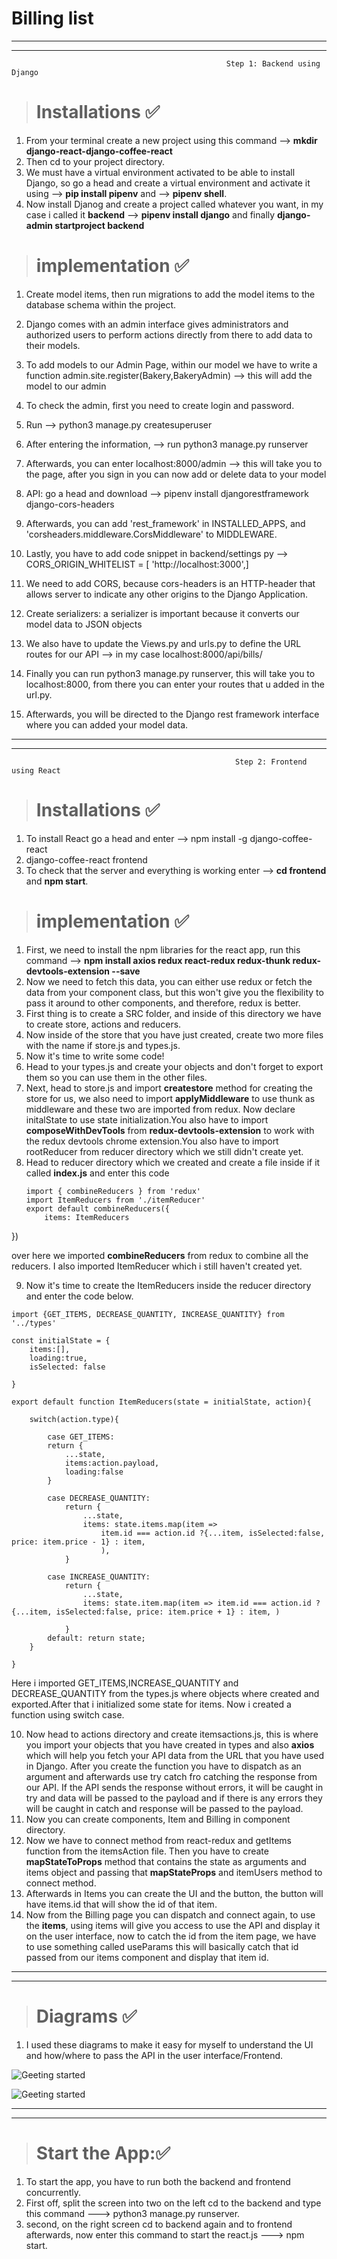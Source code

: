 <h1> Billing list </h1> 




******
******
 
                                                    Step 1: Backend using Django


 >## <h1>Installations ✅ </h1>

1) From  your terminal create a new project using this command -->  **mkdir django-react-django-coffee-react**
2) Then cd to your project directory.
3) We must have a virtual environment activated to be able to install Django, so go a head and create a virtual environment and activate it using --> **pip install pipenv** and  --> **pipenv shell**.
4) Now install Djanog and create a project called whatever you want, in my case i called it **backend** --> **pipenv install django** and finally **django-admin startproject backend**







>## <h1>implementation ✅ </h1>
1)  Create model items, then run migrations to add the model items to the database schema within the project.
2)   Django comes with an admin interface gives administrators and authorized users to perform actions directly from there to add data to their models.
3)    To add models to our Admin Page, within our model we have to write a function admin.site.register(Bakery,BakeryAdmin) --> this will add the model to our admin
4)  To check the admin, first you need to create login and password.
5)  Run --> python3 manage.py createsuperuser
6)  After entering the information, --> run python3 manage.py runserver
7)   Afterwards, you can enter localhost:8000/admin --> this will take you to the page, after you sign in you can now add or delete data to your model 
8)    API: go a head and download --> pipenv install djangorestframework django-cors-headers
9)    Afterwards, you can add 'rest_framework' in INSTALLED_APPS, and 'corsheaders.middleware.CorsMiddleware' to MIDDLEWARE.
10)    Lastly, you have to add code snippet in backend/settings py --> CORS_ORIGIN_WHITELIST = [
    'http://localhost:3000',] 

11) We need to add CORS, because cors-headers is an HTTP-header that allows server to indicate any other origins to the Django Application. 
12) Create serializers: a serializer is important because it converts our model data to JSON objects 
13) We also have to update the Views.py and urls.py to define the URL routes for our API --> in my case  localhost:8000/api/bills/
14) Finally you can run python3 manage.py runserver, this will take you to localhost:8000, from there you can enter your routes that u added in the url.py.
15) Afterwards, you will be directed to the Django rest framework interface where you can added your model data. 
******
******

                                                      Step 2: Frontend using React




 >## <h1>Installations ✅ </h1>

 1) To install React go a head and enter --> npm install -g django-coffee-react
 2) django-coffee-react frontend
 3) To check that the server and everything is working enter --> **cd frontend** and **npm start**. 



>## <h1>implementation ✅ </h1>
1) First, we need to install the npm libraries for the react app, run this command   --> **npm install axios redux react-redux redux-thunk redux-devtools-extension --save**
2) Now we need to fetch this data, you can either use redux or fetch the data from your component class, but this won't give you the flexibility to pass it around to other components, and therefore, redux is better.
3) First thing is to create a SRC folder, and inside of this directory we have to create store, actions and reducers.
4) Now inside of the store that you have just created, create two more files with the name if store.js and types.js.
5) Now it's time to write some code! 
6) Head to your types.js and create your objects and don't forget to export them so you can use them in the other files.
7) Next, head to store.js and import **createstore** method for creating the store for us, we also need to import **applyMiddleware** to use thunk as middleware and these two are imported from redux. Now declare initalState to use state initialization.You also have to import **composeWithDevTools** from **redux-devtools-extension** to work with the redux devtools chrome extension.You also have to import rootReducer from reducer directory which we still didn't create yet.
8) Head to reducer directory which we created and create a file inside if it called **index.js** and enter this code 
   ```
   import { combineReducers } from 'redux'
   import ItemReducers from './itemReducer'
   export default combineReducers({
       items: ItemReducers
})

over here we imported **combineReducers** from redux to combine all the reducers. I also imported ItemReducer which i still haven't created yet.

9) Now it's time to create the ItemReducers inside the reducer directory and enter the code below.
```
import {GET_ITEMS, DECREASE_QUANTITY, INCREASE_QUANTITY} from '../types'

const initialState = {
    items:[],
    loading:true,
    isSelected: false
    
}

export default function ItemReducers(state = initialState, action){

    switch(action.type){

        case GET_ITEMS:
        return {
            ...state,
            items:action.payload,
            loading:false
        }

        case DECREASE_QUANTITY:
            return {
                ...state,
                items: state.items.map(item =>
                    item.id === action.id ?{...item, isSelected:false, price: item.price - 1} : item,
                    ),
            }

        case INCREASE_QUANTITY:
            return {
                ...state,
                items: state.item.map(item => item.id === action.id ? {...item, isSelected:false, price: item.price + 1} : item, )

            }
        default: return state;
    }

}
```
Here i imported GET_ITEMS,INCREASE_QUANTITY and DECREASE_QUANTITY from the types.js where objects where created and exported.After that i initialized some state for items. Now i created a function using switch case. 

10) Now head to actions directory and create itemsactions.js, this is where you import your objects that you have created in types and also **axios** which will help you fetch your API data from the URL that you have used in Django. After you create the function you have to dispatch as an argument and afterwards use try catch fro catching the response from our API. If the API sends the response without errors, it will be caught in try and data will be passed to the payload and if there is any errors they will be caught in catch and response will be passed to the payload.
11) Now you can create components, Item and Billing in component directory.
12) Now we have to connect method from react-redux and getItems function from the itemsAction file. Then you have to create **mapStateToProps** method that contains the state as arguments and items object and passing that **mapStateProps** and itemUsers method to connect method.
13) Afterwards in Items you can create the UI and the button, the button will have items.id that will show the id of that item.
14) Now from the Billing page you can dispatch and connect again, to use the **items**, using items will give you access to use the API and display it on the user interface, now to catch the id from the item page, we have to use something called useParams this will basically catch that id passed from our items component and display that item id.


****
****

>## <h1>Diagrams ✅ </h1>
1) I used these diagrams to make it easy for myself to understand the UI and how/where to pass the API in the user interface/Frontend. 

![Geeting started](Billing.png)



![Geeting started](HomePage.png) 








****
****
>## <h1>Start the App:✅ </h1>
1) To start the app, you have to run both the backend and frontend concurrently.
2) First off, split the screen into two on the left cd to the backend and type this command ---> python3 manage.py runserver.
3) second, on the right screen cd to backend again and to frontend afterwards, now enter this command to start the react.js ---> npm start.




